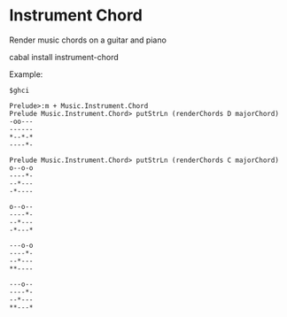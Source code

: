 Instrument Chord
=====

Render music chords on a guitar and piano

cabal install instrument-chord

Example:

```
$ghci

Prelude>:m + Music.Instrument.Chord 
Prelude Music.Instrument.Chord> putStrLn (renderChords D majorChord)
-oo---
------
*--*-*
----*-

Prelude Music.Instrument.Chord> putStrLn (renderChords C majorChord)
o--o-o
----*-
--*---
-*----
       
o--o--
----*-
--*---
-*---*
       
---o-o
----*-
--*---
**----
       
---o--
----*-
--*---
**---*

```

